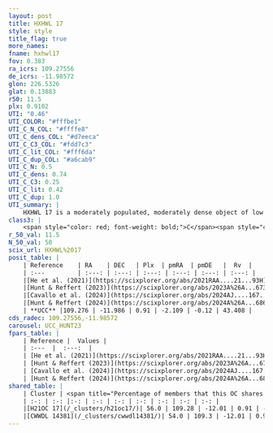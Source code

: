 ```yaml
---
layout: post
title: HXHWL 17
style: style
title_flag: true
more_names: 
fname: hxhwl17
fov: 0.383
ra_icrs: 109.27556
de_icrs: -11.98572
glon: 226.5326
glat: 0.13883
r50: 11.5
plx: 0.9102
UTI: "0.46"
UTI_COLOR: "#fffbe1"
UTI_C_N_COL: "#ffffe8"
UTI_C_dens_COL: "#d7eeca"
UTI_C_C3_COL: "#fdd7c3"
UTI_C_lit_COL: "#fff6da"
UTI_C_dup_COL: "#a6cab9"
UTI_C_N: 0.5
UTI_C_dens: 0.74
UTI_C_C3: 0.25
UTI_C_lit: 0.42
UTI_C_dup: 1.0
UTI_summary: |
    HXHWL 17 is a moderately populated, moderately dense object of low C3 quality. It is poorly studied in the literature. This object shares a significant percentage of members with 2 later reported entries.
class3: |
    <span style="color: red; font-weight: bold;">C</span><span style="color: red; font-weight: bold;">C</span>
r_50_val: 11.5
N_50_val: 50
scix_url: HXHWL%2017
posit_table: |
    | Reference    | RA    | DEC   | Plx  | pmRA  | pmDE   |  Rv  |
    | :---         | :---: | :---: | :---: | :---: | :---: | :---: |
    |[He et al. (2021)](https://scixplorer.org/abs/2021RAA....21...93H) | 109.309 | -12.044 | 0.93 | -2.11 | -0.18 | -- |
    |[Hunt & Reffert (2023)](https://scixplorer.org/abs/2023A%26A...673A.114H) | 109.277 | -12.029 | 0.893 | -2.104 | -0.09 | 38.5 |
    |[Cavallo et al. (2024)](https://scixplorer.org/abs/2024AJ....167...12C) | 109.291 | -12.049 | 0.895 | -- | -- | -- |
    |[Hunt & Reffert (2024)](https://scixplorer.org/abs/2024A%26A...686A..42H) | 109.277 | -12.029 | 0.893 | -2.104 | -0.09 | 38.5 |
    | **UCC** |109.276 | -11.986 | 0.91 | -2.109 | -0.12 | 43.408 | 
cds_radec: 109.27556,-11.98572
carousel: UCC_HUNT23
fpars_table: |
    | Reference |  Values |
    | :---  |  :---:  |
    | [He et al. (2021)](https://scixplorer.org/abs/2021RAA....21...93H) | `AG=0.7, m-M=10.3, logAge=8.42, Z=0.024` |
    | [Hunt & Reffert (2023)](https://scixplorer.org/abs/2023A%26A...673A.114H) | `AV50=0.41, diffAV50=0.476, MOD50=10.1, logAge50=8.472` |
    | [Cavallo et al. (2024)](https://scixplorer.org/abs/2024AJ....167...12C) | `AV50=0.52, dMod50=10.12, logAge50=8.5, [Fe/H]50=0.2` |
    | [Hunt & Reffert (2024)](https://scixplorer.org/abs/2024A%26A...686A..42H) | `MassJ=101.570` |
shared_table: |
    | Cluster | <span title="Percentage of members that this OC shares with the ones listed">%</span>   | RA   | DEC   | Plx   | pmRA  | pmDE  | Rv | UTI |
    | :-: | :-: |:-: | :-: | :-: | :-: | :-: | :-: | :-: |
    |[H21OC 17](/_clusters/h21oc17/)| 56.0 | 109.28 | -12.01 | 0.91 | -2.09 | -0.12 | 43.41 |0.01 |
    |[CWWDL 14381](/_clusters/cwwdl14381/)| 54.0 | 109.3 | -12.01 | 0.91 | -2.09 | -0.12 | 43.41 |0.0 |
---
```

